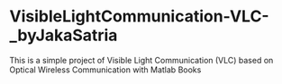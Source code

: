 # VisibleLightCommunication-VLC-_byJakaSatria
This is a simple project of Visible Light Communication (VLC) based on Optical Wireless Communication with Matlab Books

